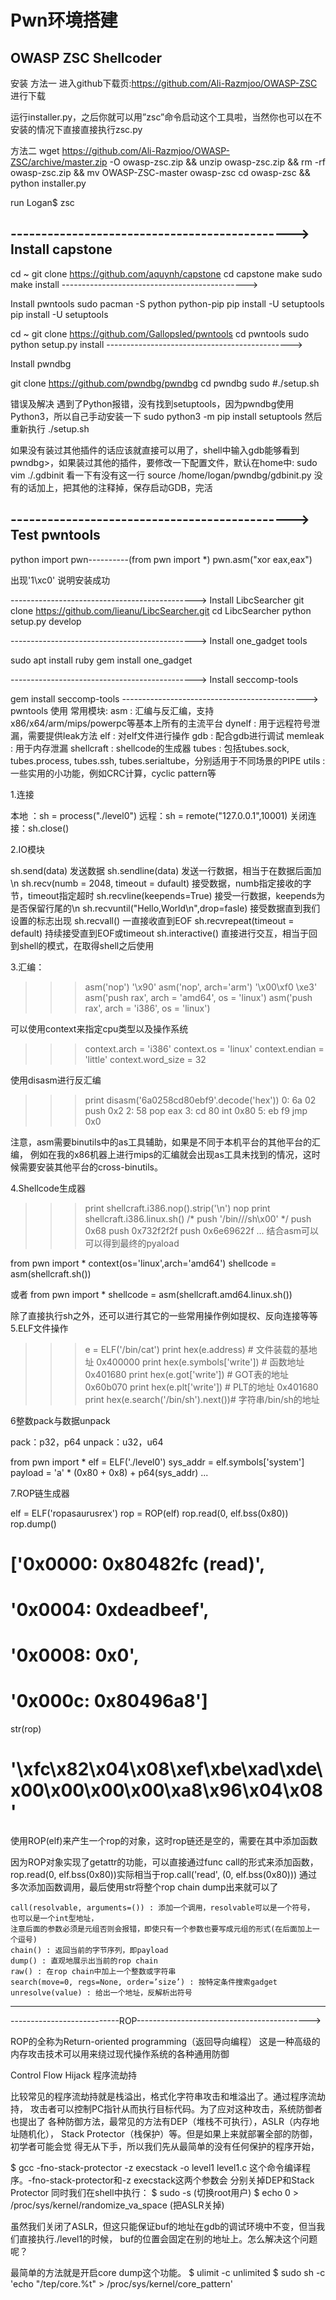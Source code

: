 

# Pwn环境搭建



## OWASP ZSC Shellcoder

安装
方法一
进入github下载页:https://github.com/Ali-Razmjoo/OWASP-ZSC 进行下载

运行installer.py，之后你就可以用”zsc”命令启动这个工具啦，当然你也可以在不安装的情况下直接直接执行zsc.py

方法二
wget https://github.com/Ali-Razmjoo/OWASP-ZSC/archive/master.zip -O owasp-zsc.zip && unzip owasp-zsc.zip && rm -rf owasp-zsc.zip && mv OWASP-ZSC-master owasp-zsc 
cd owasp-zsc && python installer.py

run
Logan$ zsc

---------------------------------------------->
Install capstone
---
cd ~
git clone https://github.com/aquynh/capstone
cd capstone
make
sudo make install
---------------------------------------------->

Install pwntools
sudo pacman -S python python-pip
pip install -U setuptools
pip install -U setuptools

cd ~
git clone https://github.com/Gallopsled/pwntools
cd pwntools
sudo python setup.py install
---------------------------------------------->

Install pwndbg

git clone https://github.com/pwndbg/pwndbg
cd pwndbg
sudo #./setup.sh

错误及解决
遇到了Python报错，没有找到setuptools，因为pwndbg使用Python3，所以自己手动安装一下
sudo python3 -m pip install setuptools
然后重新执行 ./setup.sh

如果没有装过其他插件的话应该就直接可以用了，shell中输入gdb能够看到pwndbg>，如果装过其他的插件，要修改一下配置文件，默认在home中:
sudo vim ./.gdbinit
看一下有没有这一行
source /home/logan/pwndbg/gdbinit.py
没有的话加上，把其他的注释掉，保存启动GDB，完活

---------------------------------------------->
Test pwntools
---	
python
import pwn----------(from pwn import *)
pwn.asm("xor eax,eax")

出现'1\xc0' 说明安装成功




---------------------------------------------->
Install LibcSearcher
git clone https://github.com/lieanu/LibcSearcher.git
cd LibcSearcher
python setup.py develop

---------------------------------------------->
Install one_gadget tools

sudo apt install ruby
gem install one_gadget

---------------------------------------------->
Install seccomp-tools

gem install seccomp-tools
---------------------------------------------->
pwntools 使用
	常用模块:
    asm : 汇编与反汇编，支持x86/x64/arm/mips/powerpc等基本上所有的主流平台
    dynelf : 用于远程符号泄漏，需要提供leak方法
    elf : 对elf文件进行操作
    gdb : 配合gdb进行调试
    memleak : 用于内存泄漏
    shellcraft : shellcode的生成器
    tubes : 包括tubes.sock, tubes.process, tubes.ssh, tubes.serialtube，分别适用于不同场景的PIPE
    utils : 一些实用的小功能，例如CRC计算，cyclic pattern等

1.连接

本地 ：sh = process("./level0")
远程：sh = remote("127.0.0.1",10001)
关闭连接：sh.close()  


2.IO模块

sh.send(data)  发送数据
sh.sendline(data)  发送一行数据，相当于在数据后面加\n
sh.recv(numb = 2048, timeout = dufault)  接受数据，numb指定接收的字节，timeout指定超时
sh.recvline(keepends=True)  接受一行数据，keepends为是否保留行尾的\n
sh.recvuntil("Hello,World\n",drop=fasle)  接受数据直到我们设置的标志出现
sh.recvall()  一直接收直到EOF
sh.recvrepeat(timeout = default)  持续接受直到EOF或timeout
sh.interactive()  直接进行交互，相当于回到shell的模式，在取得shell之后使用

3.汇编：

>>> asm('nop')
'\x90'
>>> asm('nop', arch='arm')
'\x00\xf0 \xe3'
>>> asm('push rax', arch = 'amd64', os = 'linux')
>>> asm('push rax', arch = 'i386', os = 'linux')

可以使用context来指定cpu类型以及操作系统

>>> context.arch      = 'i386'
>>> context.os        = 'linux'
>>> context.endian    = 'little'
>>> context.word_size = 32

使用disasm进行反汇编
>>> print disasm('6a0258cd80ebf9'.decode('hex'))
   0:   6a 02                   push   0x2
   2:   58                      pop    eax
   3:   cd 80                   int    0x80
   5:   eb f9                   jmp    0x0

注意，asm需要binutils中的as工具辅助，如果是不同于本机平台的其他平台的汇编，
例如在我的x86机器上进行mips的汇编就会出现as工具未找到的情况，这时候需要安装其他平台的cross-binutils。


4.Shellcode生成器

>>> print shellcraft.i386.nop().strip('\n')
    nop
>>> print shellcraft.i386.linux.sh()
    /* push '/bin///sh\x00' */
    push 0x68
    push 0x732f2f2f
    push 0x6e69622f
...
结合asm可以可以得到最终的pyaload

from pwn import *
context(os='linux',arch='amd64')
shellcode = asm(shellcraft.sh())

或者
from pwn import *
shellcode = asm(shellcraft.amd64.linux.sh())


除了直接执行sh之外，还可以进行其它的一些常用操作例如提权、反向连接等等
5.ELF文件操作

>>> e = ELF('/bin/cat')
>>> print hex(e.address)  # 文件装载的基地址
0x400000
>>> print hex(e.symbols['write']) # 函数地址
0x401680
>>> print hex(e.got['write']) # GOT表的地址
0x60b070
>>> print hex(e.plt['write']) # PLT的地址
0x401680
>>> print hex(e.search('/bin/sh').next())# 字符串/bin/sh的地址


6整数pack与数据unpack

pack：p32，p64
unpack：u32，u64

from pwn import *
elf = ELF('./level0')
sys_addr = elf.symbols['system']
payload = 'a' * (0x80 + 0x8) + p64(sys_addr)
...

7.ROP链生成器

elf = ELF('ropasaurusrex')
rop = ROP(elf)
rop.read(0, elf.bss(0x80))
rop.dump()
# ['0x0000:        0x80482fc (read)',
#  '0x0004:       0xdeadbeef',
#  '0x0008:              0x0',
#  '0x000c:        0x80496a8']
str(rop)
# '\xfc\x82\x04\x08\xef\xbe\xad\xde\x00\x00\x00\x00\xa8\x96\x04\x08'

使用ROP(elf)来产生一个rop的对象，这时rop链还是空的，需要在其中添加函数

因为ROP对象实现了getattr的功能，可以直接通过func call的形式来添加函数，
rop.read(0, elf.bss(0x80))实际相当于rop.call('read', (0, elf.bss(0x80)))
通过多次添加函数调用，最后使用str将整个rop chain dump出来就可以了

    call(resolvable, arguments=()) : 添加一个调用，resolvable可以是一个符号，
    也可以是一个int型地址，
    注意后面的参数必须是元组否则会报错，即使只有一个参数也要写成元组的形式(在后面加上一个逗号)
    chain() : 返回当前的字节序列，即payload
    dump() : 直观地展示出当前的rop chain
    raw() : 在rop chain中加上一个整数或字符串
    search(move=0, regs=None, order=’size’) : 按特定条件搜索gadget
    unresolve(value) : 给出一个地址，反解析出符号
-----------------------------------------------------------------------

---------------------------ROP------------------------------------------->

ROP的全称为Return-oriented programming（返回导向编程）
这是一种高级的内存攻击技术可以用来绕过现代操作系统的各种通用防御

Control Flow Hijack 程序流劫持

比较常见的程序流劫持就是栈溢出，格式化字符串攻击和堆溢出了。通过程序流劫持，
攻击者可以控制PC指针从而执行目标代码。为了应对这种攻击，系统防御者也提出了
各种防御方法，最常见的方法有DEP（堆栈不可执行），ASLR（内存地址随机化），
Stack Protector（栈保护）等。但是如果上来就部署全部的防御，初学者可能会觉
得无从下手，所以我们先从最简单的没有任何保护的程序开始，


$ gcc -fno-stack-protector -z execstack -o level1 level1.c
这个命令编译程序。-fno-stack-protector和-z execstack这两个参数会
分别关掉DEP和Stack Protector
同时我们在shell中执行：
$ sudo -s (切换root用户)
$ echo 0 > /proc/sys/kernel/randomize_va_space (把ASLR关掉)


虽然我们关闭了ASLR，但这只能保证buf的地址在gdb的调试环境中不变，但当我们直接执行./level1的时候，
buf的位置会固定在别的地址上。怎么解决这个问题呢？

最简单的方法就是开启core dump这个功能。
$ ulimit -c unlimited
$ sudo sh -c 'echo "/tep/core.%t" > /proc/sys/kernel/core_pattern'
